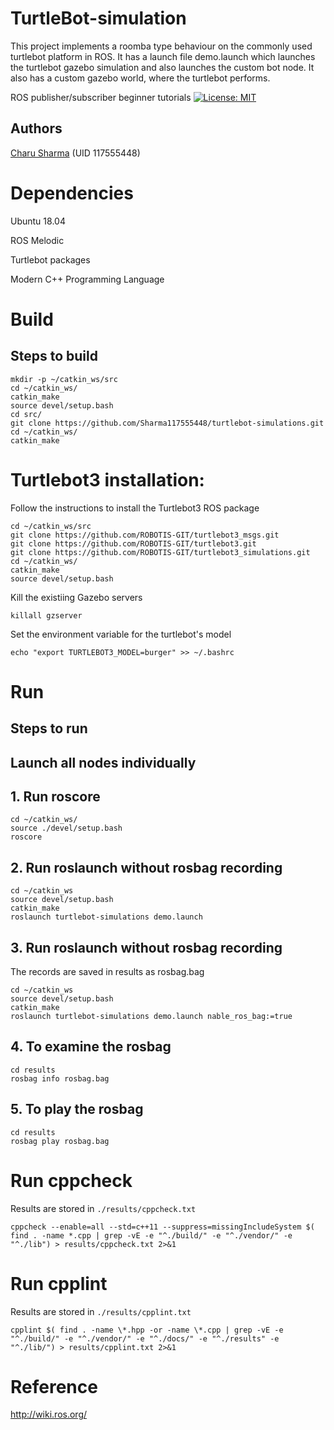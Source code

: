 # TurtleBot-simulation
This project implements a roomba type behaviour on the commonly used turtlebot platform in ROS. It has a launch file demo.launch which launches the turtlebot gazebo simulation and also launches the custom bot node. It also has a custom gazebo world, where the turtlebot performs.

ROS publisher/subscriber beginner tutorials
[![License: MIT](https://img.shields.io/badge/License-MIT-Default.svg)](https://opensource.org/licenses/MIT)


## Authors
[Charu Sharma](<https://github.com/Sharma117555448>) (UID 117555448)

# Dependencies
Ubuntu 18.04

ROS Melodic 

Turtlebot packages

Modern C++ Programming Language

# Build
## Steps to build
```
mkdir -p ~/catkin_ws/src
cd ~/catkin_ws/
catkin_make
source devel/setup.bash
cd src/
git clone https://github.com/Sharma117555448/turtlebot-simulations.git
cd ~/catkin_ws/
catkin_make
```
# Turtlebot3 installation:
Follow the instructions to install the Turtlebot3 ROS package 
```
cd ~/catkin_ws/src
git clone https://github.com/ROBOTIS-GIT/turtlebot3_msgs.git
git clone https://github.com/ROBOTIS-GIT/turtlebot3.git
git clone https://github.com/ROBOTIS-GIT/turtlebot3_simulations.git
cd ~/catkin_ws/
catkin_make
source devel/setup.bash
```
Kill the existiing Gazebo servers
```
killall gzserver
```
Set the environment variable for the turtlebot's model
```
echo "export TURTLEBOT3_MODEL=burger" >> ~/.bashrc
```
# Run
## Steps to run
## Launch all nodes individually
## 1. Run roscore
```
cd ~/catkin_ws/
source ./devel/setup.bash
roscore
```
## 2. Run roslaunch without rosbag recording
```
cd ~/catkin_ws
source devel/setup.bash
catkin_make
roslaunch turtlebot-simulations demo.launch
```
## 3. Run roslaunch without rosbag recording
The records are saved in results as rosbag.bag
```
cd ~/catkin_ws
source devel/setup.bash
catkin_make
roslaunch turtlebot-simulations demo.launch nable_ros_bag:=true
```
## 4. To examine the rosbag
```
cd results
rosbag info rosbag.bag
```
## 5. To play the rosbag
```
cd results 
rosbag play rosbag.bag
```
# Run cppcheck
Results are stored in `./results/cppcheck.txt` 
```
cppcheck --enable=all --std=c++11 --suppress=missingIncludeSystem $( find . -name *.cpp | grep -vE -e "^./build/" -e "^./vendor/" -e "^./lib") > results/cppcheck.txt 2>&1
```
# Run cpplint
Results are stored in `./results/cpplint.txt`
```
cpplint $( find . -name \*.hpp -or -name \*.cpp | grep -vE -e "^./build/" -e "^./vendor/" -e "^./docs/" -e "^./results" -e "^./lib/") > results/cpplint.txt 2>&1
```
# Reference
http://wiki.ros.org/